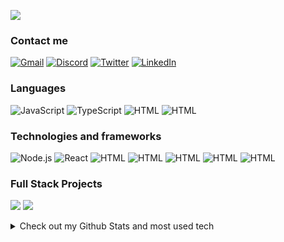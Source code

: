 [![](https://raw.githubusercontent.com/samihaTasnim/samihaTasnim/master/Profile-header.gif)](https://samiha-tasnim.vercel.app/)

### Contact me
[![Gmail](https://img.shields.io/badge/-Gmail-000?logo=gmail)](
mailto:samxtasnim@gmail.com)
[![Discord](https://img.shields.io/badge/-Discord-000?logo=discord)](https://discords.com/bio/p/samthedev)
[![Twitter](https://img.shields.io/badge/-Twitter-000?logo=twitter)](https://twitter.com/SamihaTasnimm)
[![LinkedIn](https://img.shields.io/badge/LinkedIn-000?logo=linkedin)](https://www.linkedin.com/in/samiha-tasnim/)

### Languages
![JavaScript](https://img.shields.io/badge/-JavaScript-000?&logo=JavaScript)
![TypeScript](https://img.shields.io/badge/-TypeScript-000?&logo=TypeScript)
![HTML](https://img.shields.io/badge/-HTML-000?logo=HTML5)
![HTML](https://img.shields.io/badge/-CSS3-000?logo=CSS3)

### Technologies and frameworks
![Node.js](https://img.shields.io/badge/-Node.js-000?&logo=node.js)
![React](https://img.shields.io/badge/-React-000?&logo=React)
![HTML](https://img.shields.io/badge/-Tailwind-000?logo=Tailwindcss)
![HTML](https://img.shields.io/badge/-Expressjs-000?logo=Express)
![HTML](https://img.shields.io/badge/-MongoDB-000?logo=MongoDB)
![HTML](https://img.shields.io/badge/-Bootstrap-000?logo=Bootstrap)
![HTML](https://img.shields.io/badge/-Redux-000?logo=Redux)

### Full Stack Projects
[![](https://img.shields.io/badge/-🦠%20PhotoScape-000)](https://github.com/samihaTasnim/photoScape)
[![](https://img.shields.io/badge/-🛒%20Ema%20John-000)](https://github.com/samihaTasnim/ema-john)

<details>
  <summary>Check out my Github Stats and most used tech</summary>
  
<img height="137px" src="https://github-readme-stats.vercel.app/api?username=samihaTasnim&hide_border=true&show_icons=true&include_all_commits=true&count_private=true&line_height=21&theme=github_dark" /><img height="100px" src="https://github-readme-stats.vercel.app/api/top-langs/?username=samihatasnim&hide=html&hide_title=true&hide_border=true&layout=compact&theme=github_dark"/>

</details>
